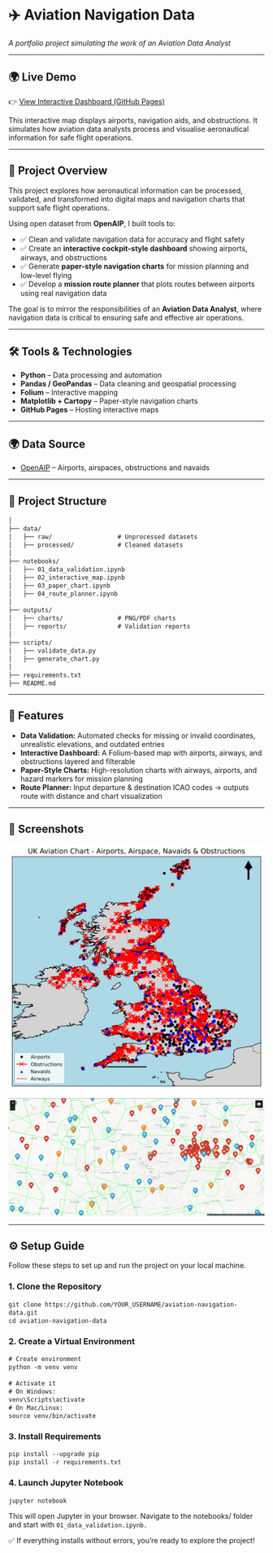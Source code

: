 # ✈️ Aviation Navigation Data
*A portfolio project simulating the work of an Aviation Data Analyst*


---

## 🌍 Live Demo  
👉 [View Interactive Dashboard (GitHub Pages)](https://oludare-adaralegbe.github.io/aviation-navigation-data/outputs/interactive_cockpit_map.html)  

This interactive map displays airports, navigation aids, and obstructions. It simulates how aviation data analysts process and visualise aeronautical information for safe flight operations.  

---

## 📌 Project Overview
This project explores how aeronautical information can be processed, validated, and transformed into digital maps and navigation charts that support safe flight operations.  

Using open dataset from **OpenAIP**, I built tools to:  
- ✅ Clean and validate navigation data for accuracy and flight safety  
- ✅ Create an **interactive cockpit-style dashboard** showing airports, airways, and obstructions  
- ✅ Generate **paper-style navigation charts** for mission planning and low-level flying  
- ✅ Develop a **mission route planner** that plots routes between airports using real navigation data  

The goal is to mirror the responsibilities of an **Aviation Data Analyst**, where navigation data is critical to ensuring safe and effective air operations.

---

## 🛠️ Tools & Technologies
- **Python** – Data processing and automation  
- **Pandas / GeoPandas** – Data cleaning and geospatial processing  
- **Folium** – Interactive mapping  
- **Matplotlib + Cartopy** – Paper-style navigation charts
- **GitHub Pages** – Hosting interactive maps  

---

## 🌍 Data Source
- [OpenAIP](https://openaip.net) – Airports, airspaces, obstructions and navaids

---

## 📂 Project Structure
```
│
├── data/
│   ├── raw/                  # Unprocessed datasets
│   ├── processed/            # Cleaned datasets
│
├── notebooks/
│   ├── 01_data_validation.ipynb
│   ├── 02_interactive_map.ipynb
│   ├── 03_paper_chart.ipynb
│   ├── 04_route_planner.ipynb
│
├── outputs/
│   ├── charts/               # PNG/PDF charts
│   ├── reports/              # Validation reports
│
├── scripts/
│   ├── validate_data.py
│   ├── generate_chart.py
│
├── requirements.txt
├── README.md
```

---

## 🚀 Features
- **Data Validation:** Automated checks for missing or invalid coordinates, unrealistic elevations, and outdated entries  
- **Interactive Dashboard:** A Folium-based map with airports, airways, and obstructions layered and filterable  
- **Paper-Style Charts:** High-resolution charts with airways, airports, and hazard markers for mission planning  
- **Route Planner:** Input departure & destination ICAO codes → outputs route with distance and chart visualization  

---

## 📸 Screenshots

![aviation-chart](outputs/aviation_chart.png)


![interactive-map](outputs/interactive_map.png)

---

## ⚙️ Setup Guide

Follow these steps to set up and run the project on your local machine.

### 1. Clone the Repository
```
git clone https://github.com/YOUR_USERNAME/aviation-navigation-data.git
cd aviation-navigation-data
```

### 2. Create a Virtual Environment
```
# Create environment
python -m venv venv

# Activate it
# On Windows:
venv\Scripts\activate
# On Mac/Linux:
source venv/bin/activate
```

### 3. Install Requirements
```
pip install --upgrade pip
pip install -r requirements.txt
```

### 4. Launch Jupyter Notebook
```
jupyter notebook
```

This will open Jupyter in your browser. Navigate to the notebooks/ folder and start with `01_data_validation.ipynb.`

✅ If everything installs without errors, you’re ready to explore the project!
